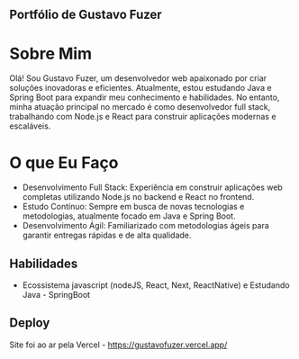 ## Portfólio de Gustavo Fuzer

# Sobre Mim
Olá! Sou Gustavo Fuzer, um desenvolvedor web apaixonado por criar soluções inovadoras e eficientes. Atualmente, estou estudando Java e Spring Boot para expandir meu conhecimento e habilidades. No entanto, minha atuação principal no mercado é como desenvolvedor full stack, trabalhando com Node.js e React para construir aplicações modernas e escaláveis.

# O que Eu Faço

- Desenvolvimento Full Stack: Experiência em construir aplicações web completas utilizando Node.js no backend e React no frontend.
- Estudo Contínuo: Sempre em busca de novas tecnologias e metodologias, atualmente focado em Java e Spring Boot.
- Desenvolvimento Ágil: Familiarizado com metodologias ágeis para garantir entregas rápidas e de alta qualidade.
  
## Habilidades

- Ecossistema javascript (nodeJS, React, Next, ReactNative) e Estudando Java - SpringBoot

## Deploy

Site foi ao ar pela Vercel - https://gustavofuzer.vercel.app/
